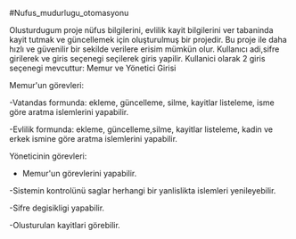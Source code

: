 #Nufus_mudurlugu_otomasyonu


Olusturdugum proje nüfus bilgilerini, evlilik kayit bilgilerini ver tabaninda kayit tutmak ve güncellemek için oluşturulmuş bir projedir. Bu proje ile daha hızlı ve güvenilir bir sekilde verilere erisim mümkün olur.
Kullanıcı adi,sifre girilerek ve giris seçenegi seçilerek giris yapilir.
Kullanici olarak 2 giris seçenegi mevcuttur:
Memur ve Yönetici Girisi

Memur'un görevleri:

-Vatandas formunda: ekleme, güncelleme, silme, kayitlar listeleme, isme göre aratma islemlerini yapabilir.

-Evlilik formunda: ekleme, güncelleme,silme, kayitlar listeleme, kadin ve erkek ismine göre aratma islemlerini yapabilir.

Yöneticinin görevleri:

- Memur'un görevlerini yapabilir.

-Sistemin kontrolünü saglar 
herhangi bir yanlislikta islemleri yenileyebilir.

-Sifre degisikligi yapabilir.

-Olusturulan kayitlari görebilir.
